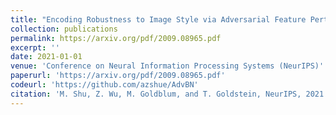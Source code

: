 ```yaml
---
title: "Encoding Robustness to Image Style via Adversarial Feature Perturbations"
collection: publications
permalink: https://arxiv.org/pdf/2009.08965.pdf
excerpt: ''
date: 2021-01-01
venue: 'Conference on Neural Information Processing Systems (NeurIPS)'
paperurl: 'https://arxiv.org/pdf/2009.08965.pdf'
codeurl: 'https://github.com/azshue/AdvBN'
citation: 'M. Shu, Z. Wu, M. Goldblum, and T. Goldstein, NeurIPS, 2021'
---
```

